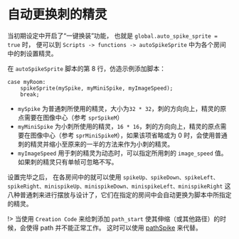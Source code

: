 # 自动更换刺的精灵

当初期设定中开启了“一键换装”功能， 也就是 `global.auto_spike_sprite = true` 时， 便可以到 `Scripts -> functions -> autoSpikeSprite` 中为各个房间中的刺设置精灵。

在 `autoSpikeSprite` 脚本的第 8 行，仿造示例添加脚本：

```gml
case myRoom:
    spikeSprite(mySpike, myMiniSpike, myImageSpeed);
    break;
```

* `mySpike` 为普通刺所使用的精灵，大小为`32 * 32`，刺的方向向上，精灵的原点需要在图像中心（参考 `sprSpikeM`）
* `myMiniSpike` 为小刺所使用的精灵，`16 * 16`，刺的方向向上，精灵的原点需要在图像中心（参考 `sprMiniSpikeM`），如果该项省略或为 0 时，会使用普通刺的精灵并缩小至原来的一半的方法来作为小刺的精灵。
* `myImageSpeed` 用于刺的精灵为动态时，可以指定所用刺的 `image_speed` 值。如果刺的精灵只有单帧可忽略不写。

设置完毕之后， 在各房间中的就可以使用 `spikeUp、spikeDown、spikeLeft、spikeRight、minispikeUp、minispikeDown、minispikeLeft、minispikeRight` 这八种普通刺来进行摆放与设计了，它们在指定的房间中会自动更换为脚本中所指定的精灵。

!> 当使用 `Creation Code` 来给刺添加 `path_start` 使其伸缩（或其他路径）的时候，会使得 path 并不能正常工作。 这时可以使用 [pathSpike](objectref?id=pathspike) 来代替。
